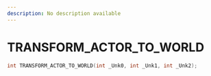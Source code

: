 ```yaml
---
description: No description available 
---
```


# TRANSFORM_ACTOR_TO_WORLD

```cpp
int TRANSFORM_ACTOR_TO_WORLD(int _Unk0, int _Unk1, int _Unk2);
```